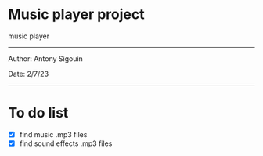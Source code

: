 # Music player project
music player

---

Author: Antony Sigouin

Date: 2/7/23

---

# To do list

- [x] find music .mp3 files
- [x] find sound effects .mp3 files